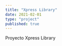 ```yaml
---
title: "Xpress Library"
date: 2021-02-01
type: "project"
published: true
---
```


Proyecto Xpress Library
